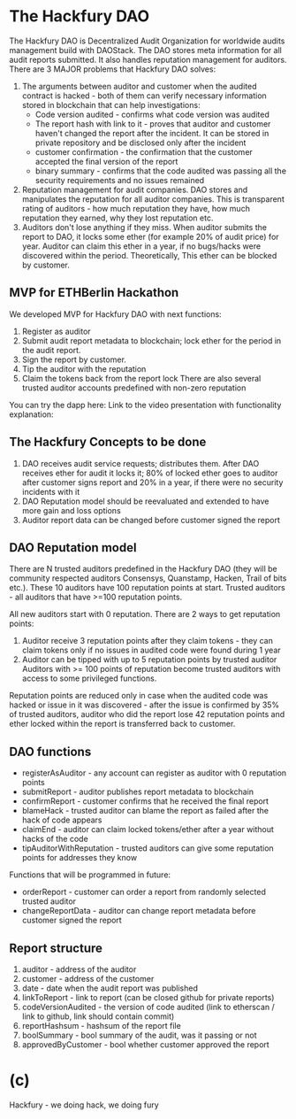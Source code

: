 # The Hackfury DAO

The Hackfury DAO is Decentralized Audit Organization for worldwide audits management build with DAOStack. The DAO stores meta information for all audit reports submitted. It also handles reputation management for auditors.
There are 3 MAJOR problems that Hackfury DAO solves:
1. The arguments between auditor and customer when the audited contract is hacked - both of them can verify necessary information stored in blockchain that can help investigations:
    - Code version audited - confirms what code version was audited
    - The report hash with link to it - proves that auditor and customer haven't changed the report after the incident. It can be stored in private repository and be disclosed only after the incident
    - customer confirmation - the confirmation that the customer accepted the final version of the report
    - binary summary - confirms that the code audited was passing all the security requirements and no issues remained
2. Reputation management for audit companies. DAO stores and manipulates the reputation for all auditor companies. This is transparent rating of auditors - how much reputation they have, how much reputation they earned, why they lost reputation etc.
3. Auditors don't lose anything if they miss. When auditor submits the report to DAO, it locks some ether (for example 20% of audit price) for year. Auditor can claim this ether in a year, if no bugs/hacks were discovered within the period. Theoretically, This ether can be blocked by customer.

## MVP for ETHBerlin Hackathon

We developed MVP for Hackfury DAO with next functions:
1. Register as auditor
2. Submit audit report metadata to blockchain; lock ether for the period in the audit report.
3. Sign the report by customer.
4. Tip the auditor with the reputation
5. Claim the tokens back from the report lock
There are also several trusted auditor accounts predefined with non-zero reputation

You can try the dapp here:
Link to the video presentation with functionality explanation:

## The Hackfury Concepts to be done

1. DAO receives audit service requests; distributes them. After DAO receives ether for audit it locks it; 80% of locked ether goes to auditor after customer signs report and 20% in a year, if there were no security incidents with it
2. DAO Reputation model should be reevaluated and extended to have more gain and loss options
3. Auditor report data can be changed before customer signed the report

## DAO Reputation model

There are N trusted auditors predefined in the Hackfury DAO (they will be community respected auditors Consensys, Quanstamp, Hacken, Trail of bits etc.). These 10 auditors have 100 reputation points at start. Trusted auditors - all auditors that have >=100 reputation points.

All new auditors start with 0 reputation. There are 2 ways to get reputation points:
1. Auditor receive 3 reputation points after they claim tokens - they can claim tokens only if no issues in audited code were found during 1 year
2. Auditor can be tipped with up to 5 reputation points by trusted auditor
Auditors with >= 100 points of reputation become trusted auditors with access to some privileged functions.

Reputation points are reduced only in case when the audited code was hacked or issue in it was discovered - after the issue is confirmed by 35% of trusted auditors, auditor who did the report lose 42 reputation points and ether locked within the report is transferred back to customer.

## DAO functions

- registerAsAuditor - any account can register as auditor with 0 reputation points
- submitReport - auditor publishes report metadata to blockchain
- confirmReport - customer confirms that he received the final report
- blameHack - trusted auditor can blame the report as failed after the hack of code appears
- claimEnd - auditor can claim locked tokens/ether after a year without hacks of the code
- tipAuditorWithReputation - trusted auditors can give some reputation points for addresses they know

Functions that will be programmed in future:
- orderReport - customer can order a report from randomly selected trusted auditor
- changeReportData - auditor can change report metadata before customer signed the report

## Report structure

1. auditor - address of the auditor
2. customer - address of the customer
3. date - date when the audit report was published
4. linkToReport - link to report (can be closed github for private reports)
5. codeVersionAudited - the version of code audited (link to etherscan / link to github, link should contain commit)
6. reportHashsum - hashsum of the report file
7. boolSummary - bool summary of the audit, was it passing or not
8. approvedByCustomer - bool whether customer approved the report

# (c)
Hackfury - we doing hack, we doing fury
